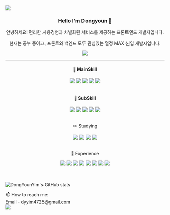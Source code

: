 <img src="https://capsule-render.vercel.app/api?type=Slice&color=auto&height=300&section=header&text=Im_younique&fontSize=60&animation=fadeIn&desc=Front-end&nbsp;developer&nbsp;providing&nbsp;convenient&nbsp;user&nbsp;experience&nbsp;and&nbsp;unique&nbsp;services&rotate=19&fontAlign=50&fontAlignY=30&descAlign=70&descAlignY=45&descSize=15" />

<div align="center">
  <h3>Hello I'm Dongyoun 👋</h3>
  <p>안녕하세요! 편리한 사용경험과 차별화된 서비스를 제공하는 프론트엔드 개발자입니다.</p>
  <p>현재는 공부 중이고, 프론트와 백엔드 모두 관심있는 열정 MAX 신입 개발자입니다.</p>
  <a align="right" href="https://hits.seeyoufarm.com"><img src="https://hits.seeyoufarm.com/api/count/incr/badge.svg?url=https%3A%2F%2Fgithub.com%2FDongYounYim&count_bg=%232A2899&title_bg=%23AA4545&icon=&icon_color=%23954C4C&title=hits&edge_flat=false"/></a>
  <hr>
  <h4>📓 MainSkill</h4>
  <img src="https://img.shields.io/badge/JavaScript-F7DF1E?style=flat&logo=JavaScript&logoColor=black">  <img src="https://img.shields.io/badge/HTML-E34F26?style=flat&logo=HTML5&logoColor=white"> <img src="https://img.shields.io/badge/CSS-1572B6?style=flat&logo=CSS3&logoColor=white"> <img src="https://img.shields.io/badge/jQuery-0769AD?style=flat&logo=jQuery&logoColor=white"> <img src="https://img.shields.io/badge/React-61DAFB?style=flat&logo=React&logoColor=black">
  <br>
  <br>
  <h4>📄 SubSkill</h4>
  <img src="https://img.shields.io/badge/Python-3776AB?style=flat&logo=Python&logoColor=white"> <img src="https://img.shields.io/badge/Java-007396?style=flat&logo=Java&logoColor=white"> <img src="https://img.shields.io/badge/C-A8B9CC?style=flat&logo=C&logoColor=black"> <img src="https://img.shields.io/badge/Dart-0175C2?style=flat&logo=Dart&logoColor=white"> <img src="https://img.shields.io/badge/C++-00599C?style=flat&logo=C%2B%2B&logoColor=white">
  <br>
  <br>
  <p>✏️ Studying</p>
   <img src="https://img.shields.io/badge/TypeScript-3178C6?style=flat&logo=TypeScript&logoColor=white"/>
   <img src="https://img.shields.io/badge/Docker-2496ED?style=flat&logo=Docker&logoColor=white"/>
   <img src="https://img.shields.io/badge/Three.js-000000?style=flat&logo=Three.js&logoColor=white"/>
   <img src="https://img.shields.io/badge/Sass-CC6699?style=flat&logo=Sass&logoColor=white"/>
  <br />
  <br />
   <p> 🐣 Experience</p>
   <img src="https://img.shields.io/badge/Node.js-339933?style=flat&logo=Node.js&logoColor=white"/>
   <img src="https://img.shields.io/badge/Django-092E20?style=flat&logo=Django&logoColor=white"/>
   <img src="https://img.shields.io/badge/Flask-000000?style=flat&logo=Flask&logoColor=white"/>
   <img src="https://img.shields.io/badge/MySQL-4479A1?style=flat&logo=MySQL&logoColor=white"/>
   
   
   <img src="https://img.shields.io/badge/Elasticsearch-005571?style=flat&logo=Elasticsearch&logoColor=white"/>
   <img src="https://img.shields.io/badge/AWS-232F3E?style=flat&logo=Amazon AWS&logoColor=white"/>
   <img src="https://img.shields.io/badge/Firebase-FFCA28?style=flat&logo=Firebase&logoColor=white"/>
   <img src="https://img.shields.io/badge/Linux-FCC624?style=flat&logo=Linux&logoColor=white"/>
   
</div>

<br>
<br>

![DongYounYim's GitHub stats](https://github-readme-stats.vercel.app/api?username=DongYounYim&show_icons=true&theme=cobalt)

<!--알고리즘 티어 넣기-->

📫 How to reach me: <br /> Email - dyyim4725@gmail.com <br /> 
   <img src="https://img.shields.io/badge/Instagram-E4405F?style=flat&logo=Instagram&logoColor=white"/>

<!--
**DongYounYim/DongYounYim** is a ✨ _special_ ✨ repository because its `README.md` (this file) appears on your GitHub profile.

Here are some ideas to get you started:

- 🔭 I’m currently working on ...
- 🌱 I’m currently learning ...
- 👯 I’m looking to collaborate on ...
- 🤔 I’m looking for help with ...
- 💬 Ask me about ...
- 📫 How to reach me: ...
- 😄 Pronouns: ...
- ⚡ Fun fact: ...
-->

